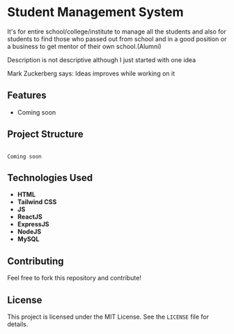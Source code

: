 # Student Management System

It's for entire school/college/institute to manage all the students and also for students to find those who passed out from school and in a good position or a business to get mentor of their own school.(Alumni)

Description is not descriptive although I just started with one idea

Mark Zuckerberg says: Ideas improves while working on it

## Features

- Coming soon

## Project Structure

```

Coming soon

```

## Technologies Used

- **HTML**
- **Tailwind CSS**
- **JS**
- **ReactJS**
- **ExpressJS**
- **NodeJS**
- **MySQL**


## Contributing

Feel free to fork this repository and contribute!

## License

This project is licensed under the MIT License. See the `LICENSE` file for details.
